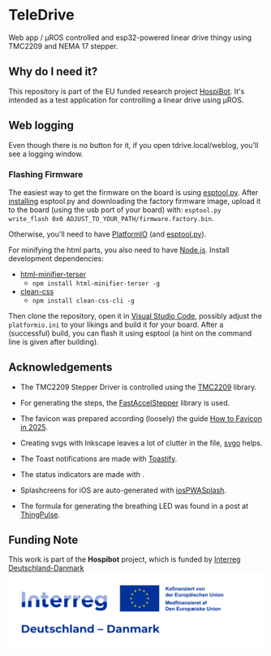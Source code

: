 # TeleDrive
 
Web app / µROS controlled and esp32-powered linear drive thingy using TMC2209 and NEMA 17 stepper.

## Why do I need it?

This repository is part of the EU funded research project [HospiBot](https://hospibot.eu/).
It's intended as a test application for controlling a linear drive using µROS.

## Web logging

Even though there is no button for it, if you open tdrive.local/weblog, you'll see a logging window. 

### Flashing Firmware

The easiest way to get the firmware on the board is using [esptool.py](https://github.com/espressif/esptool). After [installing](https://docs.espressif.com/projects/esptool/en/latest/esp32/installation.html#installation) esptool.py and downloading the factory firmware image, upload it to the board (using the usb port of your board) with: `esptool.py write_flash 0x0 ADJUST_TO_YOUR_PATH/firmware.factory.bin`. 

Otherwise, you'll need to have [PlatformIO](https://platformio.org/platformio-ide) (and [esptool.py](https://github.com/espressif/esptool)).

For minifying the html parts, you also need to have [Node.js](https://nodejs.org/).
Install development dependencies: 
- [html-minifier-terser](https://github.com/terser/html-minifier-terser)
  - `npm install html-minifier-terser -g`
- [clean-css](https://github.com/clean-css/clean-css)
  - `npm install clean-css-cli -g`

Then clone the repository, open it in [Visual Studio Code](https://code.visualstudio.com/), possibly adjust the `platformio.ini` to your likings and build it for your board. After a (successful) build, you can flash it using esptool (a hint on the command line is given after building).  

## Acknowledgements

* The TMC2209 Stepper Driver is controlled using the [TMC2209](https://github.com/janelia-arduino/TMC2209) library. 

* For generating the steps, the [FastAccelStepper](https://github.com/gin66/FastAccelStepper) library is used.

* The favicon was prepared according (loosely) the guide [How to Favicon in 2025](https://evilmartians.com/chronicles/how-to-favicon-in-2021-six-files-that-fit-most-needs). 

* Creating svgs with Inkscape leaves a lot of clutter in the file, [svgo](https://github.com/svg/svgo) helps.

* The Toast notifications are made with [Toastify](https://github.com/apvarun/toastify-js).

* The status indicators are made with [<status-indicator/>](https://github.com/tnhu/status-indicator).

* Splashcreens for iOS are auto-generated with [iosPWASplash](https://github.com/avadhesh18/iosPWASplash).

* The formula for generating the breathing LED was found in a post at [ThingPulse](https://thingpulse.com/breathing-leds-cracking-the-algorithm-behind-our-breathing-pattern).

## Funding Note

This work is part of the **Hospibot** project, which is funded by [Interreg Deutschland-Danmark](https://www.interreg.eu/) ![Interreg-Logo_bilingual_RGB](assets/doc/funding_note.png)
